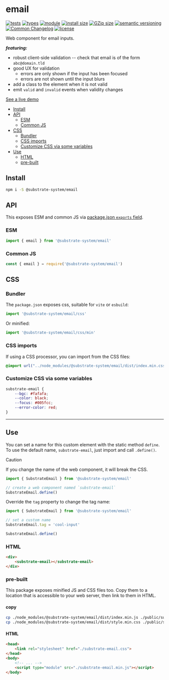 # email
[![tests](https://img.shields.io/github/actions/workflow/status/substrate-system/email/nodejs.yml?style=flat-square)](https://github.com/substrate-system/email/actions/workflows/nodejs.yml)
[![types](https://img.shields.io/npm/types/@substrate-system/email?style=flat-square)](README.md)
[![module](https://img.shields.io/badge/module-ESM%2FCJS-blue?style=flat-square)](README.md)
[![install size](https://flat.badgen.net/packagephobia/install/@substrate-system/email?cache-control=no-cache)](https://packagephobia.com/result?p=@substrate-system/email)
[![GZip size](https://img.shields.io/bundlephobia/minzip/@substrate-system/email?style=flat-square&color=green)](https://bundlephobia.com/package/@substrate-system/email)
[![semantic versioning](https://img.shields.io/badge/semver-2.0.0-blue?logo=semver&style=flat-square)](https://semver.org/)
[![Common Changelog](https://nichoth.github.io/badge/common-changelog.svg)](./CHANGELOG.md)
[![license](https://img.shields.io/badge/license-Polyform_Small_Business-249fbc?style=flat-square)](LICENSE)


Web component for email inputs.

**_featuring:_**

* robust client-side validation -- check that email is of the form `abc@domain.tld`
* good UX for validation
  - errors are only shown if the input has been focused
  - errors are not shown until the input blurs
* add a class to the element when it is not valid
* emit `valid` and `invalid` events when validity changes


[See a live demo](https://substrate-system.github.io/email/)

<!-- toc -->

- [Install](#install)
- [API](#api)
  * [ESM](#esm)
  * [Common JS](#common-js)
- [CSS](#css)
  * [Bundler](#bundler)
  * [CSS imports](#css-imports)
  * [Customize CSS via some variables](#customize-css-via-some-variables)
- [Use](#use)
  * [HTML](#html)
  * [pre-built](#pre-built)

<!-- tocstop -->

## Install

```sh
npm i -S @substrate-system/email
```

## API

This exposes ESM and common JS via [package.json `exports` field](https://nodejs.org/api/packages.html#exports).

### ESM
```js
import { email } from '@substrate-system/email'
```

### Common JS
```js
const { email } = require('@substrate-system/email')
```

## CSS

### Bundler

The `package.json` exposes css, suitable for `vite` or `esbuild`:

```js
import '@substrate-system/email/css'
```

Or minified:
```js
import '@substrate-system/email/css/min'
```

### CSS imports

If using a CSS processor, you can import from the CSS files:
```css
@import url("../node_modules/@substrate-system/email/dist/index.min.css");
```

### Customize CSS via some variables

```css
substrate-email {
    --bgc: #fafafa;
    --color: black;
    --focus: #005fcc;
    --error-color: red;
}
```

------------------------------------------------------------------------

## Use
You can set a name for this custom element with the static method
`define`. To use the default name, `substrate-email`, just import and
call `.define()`.

> [!CAUTION]  
> If you change the name of the web component, it will break the CSS.


```js
import { SubstrateEmail } from '@substrate-system/email'

// create a web component named `substrate-email`
SubstrateEmail.define()
```

Override the `tag` property to change the tag name:
```js
import { SubstrateEmail } from '@substrate-system/email'

// set a custom name
SubstrateEmail.tag = 'cool-input'

SubstrateEmail.define()
```

### HTML
```html
<div>
    <substrate-email></substrate-email>
</div>
```

### pre-built
This package exposes minified JS and CSS files too. Copy them to a location that is
accessible to your web server, then link to them in HTML.

#### copy
```sh
cp ./node_modules/@substrate-system/email/dist/index.min.js ./public/substrate-email.min.js
cp ./node_modules/@substrate-system/email/dist/style.min.css ./public/substrate-email.css
```

#### HTML
```html
<head>
    <link rel="stylesheet" href="./substrate-email.css">
</head>
<body>
    <!-- ... -->
    <script type="module" src="./substrate-email.min.js"></script>
</body>
```
